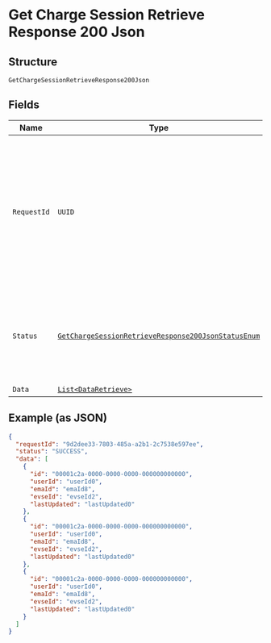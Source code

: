 
# Get Charge Session Retrieve Response 200 Json

## Structure

`GetChargeSessionRetrieveResponse200Json`

## Fields

| Name | Type | Tags | Description | Getter | Setter |
|  --- | --- | --- | --- | --- | --- |
| `RequestId` | `UUID` | Required | Mandatory UUID (according to RFC 4122 standards) for requests and responses. This will be played back in the response from the request. | UUID getRequestId() | setRequestId(UUID requestId) |
| `Status` | [`GetChargeSessionRetrieveResponse200JsonStatusEnum`](../../doc/models/get-charge-session-retrieve-response-200-json-status-enum.md) | Required | Indicates overall status of the request<br>**Constraints**: *Minimum Length*: `6`, *Maximum Length*: `15` | GetChargeSessionRetrieveResponse200JsonStatusEnum getStatus() | setStatus(GetChargeSessionRetrieveResponse200JsonStatusEnum status) |
| `Data` | [`List<DataRetrieve>`](../../doc/models/data-retrieve.md) | Optional | - | List<DataRetrieve> getData() | setData(List<DataRetrieve> data) |

## Example (as JSON)

```json
{
  "requestId": "9d2dee33-7803-485a-a2b1-2c7538e597ee",
  "status": "SUCCESS",
  "data": [
    {
      "id": "00001c2a-0000-0000-0000-000000000000",
      "userId": "userId0",
      "emaId": "emaId8",
      "evseId": "evseId2",
      "lastUpdated": "lastUpdated0"
    },
    {
      "id": "00001c2a-0000-0000-0000-000000000000",
      "userId": "userId0",
      "emaId": "emaId8",
      "evseId": "evseId2",
      "lastUpdated": "lastUpdated0"
    },
    {
      "id": "00001c2a-0000-0000-0000-000000000000",
      "userId": "userId0",
      "emaId": "emaId8",
      "evseId": "evseId2",
      "lastUpdated": "lastUpdated0"
    }
  ]
}
```

